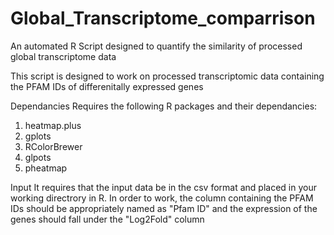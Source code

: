 # Global_Transcriptome_comparrison
An automated R Script designed to quantify the similarity of processed global transcriptome data 

This script is designed to work on processed transcriptomic data containing the PFAM IDs of differenitally expressed genes

Dependancies 
Requires the following R packages and their dependancies:
1) heatmap.plus
2) gplots
3) RColorBrewer
4) glpots 
5) pheatmap
              
Input
It requires that the input data be in the csv format and placed in your working directrory in R. 
In order to work, the column containing the PFAM IDs should be appropriately named as "Pfam ID" and the expression of the genes should fall under the "Log2Fold" column

